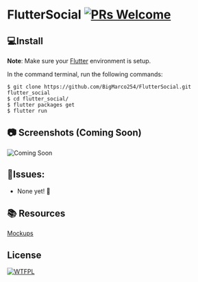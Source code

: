 # FlutterSocial  [![PRs Welcome](https://img.shields.io/badge/PRs-welcome-brightgreen.svg?style=flat-square)](http://makeapullrequest.com)

## 💻Install
**Note**: Make sure your [Flutter](https://flutter.dev) environment is setup.


In the command terminal, run the following commands:

    $ git clone https://github.com/BigMarco254/FlutterSocial.git flutter_social
    $ cd flutter_social/
    $ flutter packages get
    $ flutter run

## 📷 Screenshots (Coming Soon)
![Coming Soon](https://via.placeholder.com/200x400.png?text=Coming+Soon!)

## 🤔Issues:
 * None yet! 🙏

## 📚 Resources
[Mockups](https://www.ls.graphics/free/minimalistic-smartphones-mockups)

## License
[![WTFPL](http://www.wtfpl.net/wp-content/uploads/2012/12/wtfpl-badge-1.png)](https://choosealicense.com/licenses/wtfpl/)